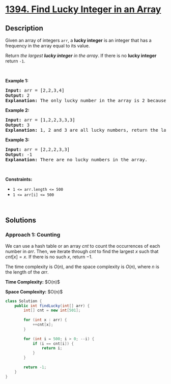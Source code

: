 # [1394. Find Lucky Integer in an Array](https://leetcode.com/problems/find-lucky-integer-in-an-array)

## Description

<p>Given an array of integers <code>arr</code>, a <strong>lucky integer</strong> is an integer that has a frequency in the array equal to its value.</p>

<p>Return <em>the largest <strong>lucky integer</strong> in the array</em>. If there is no <strong>lucky integer</strong> return <code>-1</code>.</p>
<p>&nbsp;</p>

<p><strong class="example">Example 1:</strong></p>
<pre>
<strong>Input:</strong> arr = [2,2,3,4]
<strong>Output:</strong> 2
<strong>Explanation:</strong> The only lucky number in the array is 2 because frequency[2] == 2.
</pre>

<p><strong class="example">Example 2:</strong></p>
<pre>
<strong>Input:</strong> arr = [1,2,2,3,3,3]
<strong>Output:</strong> 3
<strong>Explanation:</strong> 1, 2 and 3 are all lucky numbers, return the largest of them.
</pre>

<p><strong class="example">Example 3:</strong></p>
<pre>
<strong>Input:</strong> arr = [2,2,2,3,3]
<strong>Output:</strong> -1
<strong>Explanation:</strong> There are no lucky numbers in the array.
</pre>
<p>&nbsp;</p>

<p><strong>Constraints:</strong></p>
<ul>
    <li><code>1 &lt;= arr.length &lt;= 500</code></li>
    <li><code>1 &lt;= arr[i] &lt;= 500</code></li>
</ul>
<p>&nbsp;</p>

## Solutions

### **Approach 1: Counting**

We can use a hash table or an array $\textit{cnt}$ to count the occurrences of each number in $\textit{arr}$. Then, we iterate through $\textit{cnt}$ to find the largest $x$ such that $\textit{cnt}[x] = x$. If there is no such $x$, return $-1$.

The time complexity is $O(n)$, and the space complexity is $O(n)$, where $n$ is the length of the $\textit{arr}$.

<p><strong>Time Complexity:</strong> $O(n)$</p>
<p><strong>Space Complexity:</strong> $O(n)$</p>

```java
class Solution {
    public int findLucky(int[] arr) {
        int[] cnt = new int[501];
        
        for (int x : arr) {
            ++cnt[x];
        }
        
        for (int i = 500; i > 0; --i) {
            if (i == cnt[i]) {
                return i;
            }
        }
        
        return -1;
    }
}
```